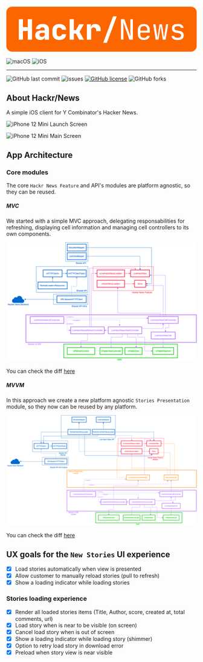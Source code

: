 ![HackrNews](./assets/hackr-news-inline.png)

![macOS](https://github.com/AlfredoHernandez/HackrNews/workflows/macOS/badge.svg)
![iOS](https://github.com/AlfredoHernandez/HackrNews/workflows/iOS/badge.svg)

---

![GitHub last commit](https://img.shields.io/github/last-commit/AlfredoHernandez/HackrNews?style=for-the-badge)
![issues](https://img.shields.io/github/issues/AlfredoHernandez/HackrNews?color=blue&style=for-the-badge)
[![GitHub license](https://img.shields.io/github/license/AlfredoHernandez/HackrNews?color=brigthgreen&style=for-the-badge)](https://github.com/AlfredoHernandez/HackrNews)
![GitHub forks](https://img.shields.io/github/forks/AlfredoHernandez/HackrNews?style=for-the-badge&color=blueviolet)

## About Hackr/News

A simple iOS client for Y Combinator's Hacker News.

![iPhone 12 Mini Launch Screen](./assets/HackrNewsiPhone12MiniMain.png.jpg)

![iPhone 12 Mini Main Screen](./assets/HackrNewsiPhone12MiniMain.png.jpg)

## App Architecture

### Core modules

The core `Hackr News Feature` and API's modules are platform agnostic, so they can be reused.

##### MVC 

We started with a simple MVC approach, delegating responsabilities for refreshing, displaying cell information and managing cell controllers to its own components.

![App Architecture MVC Diagram](./assets/hackr-news-diagram-mvc.png)

You can check the diff [here](https://github.com/AlfredoHernandez/HackrNews/pull/6)

##### MVVM 

In this approach we create a new platform agnostic `Stories Presentation` module, so they now can be reused by any platform. 

![App Architecture MVVM Diagram](./assets/hackr-news-diagram-mvvm.png)

You can check the diff [here](https://github.com/AlfredoHernandez/HackrNews/pull/8)

## UX goals for the `New Stories` UI experience

- [X] Load stories automatically when view is presented
- [X] Allow customer to manually reload stories (pull to refresh)
- [X] Show a loading indicator while loading stories

### Stories loading experience

- [X] Render all loaded stories items (Title, Author, score, created at, total comments, url)
- [X] Load story when is near to be visible (on screen)
- [X] Cancel load story when is out of screen
- [X] Show a loading indicator while loading story (shimmer)
- [X] Option to retry load story in download error
- [X] Preload when story view is near visible